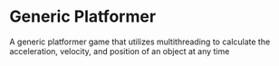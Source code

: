 # Generic Platformer
A generic platformer game that utilizes multithreading to calculate the acceleration, velocity, and position of an object at any time
